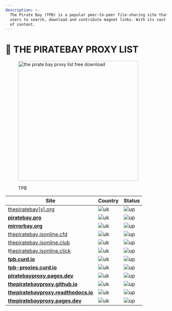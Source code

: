 ```yaml
---
description: >-
  The Pirate Bay (TPB) is a popular peer-to-peer file-sharing site that enables
  users to search, download and contribute magnet links. With its vast selection
  of content.
---
```


# 🚢 THE PIRATEBAY PROXY LIST

<figure><img src="https://mirrorbay.org/static/ctpb/images/tpb_logo.svg" alt="the pirate bay proxy list free download" width="375"><figcaption><p>TPB</p></figcaption></figure>

| Site                                                                              | Country                                                            | Status                                                       |
| --------------------------------------------------------------------------------- | ------------------------------------------------------------------ | ------------------------------------------------------------ |
| [thepiratebay\[x\].org](https://thepiratebay.org)                                 | ![uk](https://thepiratebayproxy.github.io/assets/img/flags/uk.gif) | ![up](https://thepiratebayproxy.github.io/assets/img/up.png) |
| [**piratebay.pro**](https://piratebay.pro/)                                       | ![uk](https://thepiratebayproxy.github.io/assets/img/flags/uk.gif) | ![up](https://thepiratebayproxy.github.io/assets/img/up.png) |
| [**mirrorbay.org**](https://mirrorbay.org/)                                       | ![uk](https://thepiratebayproxy.github.io/assets/img/flags/us.gif) | ![up](https://thepiratebayproxy.github.io/assets/img/up.png) |
| [thepiratebay.isonline.cfd](https://thepiratebay.isonline.cfd/)           | ![uk](https://thepiratebayproxy.github.io/assets/img/flags/us.gif) | ![up](https://thepiratebayproxy.github.io/assets/img/up.png) |
| [thepiratebay.isonline.club](https://thepiratebay.isonline.club/)               | ![uk](https://thepiratebayproxy.github.io/assets/img/flags/us.gif) | ![up](https://thepiratebayproxy.github.io/assets/img/up.png) |
| t[hepiratebay.isonline.click](https://thepiratebay.isonline.click/)                 | ![uk](https://thepiratebayproxy.github.io/assets/img/flags/us.gif) | ![up](https://thepiratebayproxy.github.io/assets/img/up.png) |
| [**tpb.curd.io**](https://tpb.curd.io/)                                           | ![uk](https://thepiratebayproxy.github.io/assets/img/flags/us.gif) | ![up](https://thepiratebayproxy.github.io/assets/img/up.png) |
| [**tpb-proxies.curd.io**](https://tpb-proxies.curd.io/)                           | ![uk](https://thepiratebayproxy.github.io/assets/img/flags/us.gif) | ![up](https://thepiratebayproxy.github.io/assets/img/up.png) |
| [**piratebayproxy.pages.dev**](https://piratebayproxy.pages.dev/)                 | ![uk](https://thepiratebayproxy.github.io/assets/img/flags/us.gif) | ![up](https://thepiratebayproxy.github.io/assets/img/up.png) |
| [**thepiratebayproxy.github.io**](https://thepiratebayproxy.github.io/)           | ![uk](https://thepiratebayproxy.github.io/assets/img/flags/us.gif) | ![up](https://thepiratebayproxy.github.io/assets/img/up.png) |
| [**thepiratebayproxy.readthedocs.io**](https://thepiratebayproxy.readthedocs.io/) | ![uk](https://thepiratebayproxy.github.io/assets/img/flags/us.gif) | ![up](https://thepiratebayproxy.github.io/assets/img/up.png) |
| [**thepiratebayproxy.pages.dev**](https://thepiratebayproxy.pages.dev/)           | ![uk](https://thepiratebayproxy.github.io/assets/img/flags/us.gif) | ![up](https://thepiratebayproxy.github.io/assets/img/up.png) |
